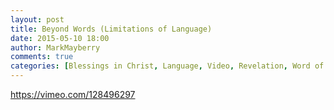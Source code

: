 ```yaml
---
layout: post
title: Beyond Words (Limitations of Language)
date: 2015-05-10 18:00
author: MarkMayberry
comments: true
categories: [Blessings in Christ, Language, Video, Revelation, Word of God]
---
```

https://vimeo.com/128496297

